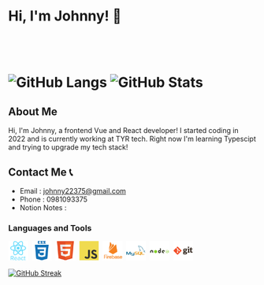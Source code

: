 <h1>Hi, I'm Johnny! 🚀<h1>
<img src="https://media.giphy.com/media/2IudUHdI075HL02Pkk/giphy.gif" alt="">
 
  
<!-- ![Github Trophy](https://github-profile-trophy.vercel.app/?username=chubbychang914&theme=discord) -->
 ![GitHub Langs](https://github-readme-stats.vercel.app/api/top-langs/?username=chubbychang914&layout=compact)
 ![GitHub Stats](https://github-readme-stats.vercel.app/api?username=chubbychang914&show_icons=true&theme=radical)
## About Me
Hi, I'm Johnny, a frontend Vue and React developer! I started coding in 2022 and is currently working at TYR tech.
  Right now I'm learning Typescipt and trying to upgrade my tech stack!
## Contact Me 📞
- Email : johnny22375@gmail.com
- Phone : 0981093375
- Notion Notes : 
  
  
### Languages and Tools
<div>
  <img src="https://github.com/devicons/devicon/blob/master/icons/react/react-original-wordmark.svg" title="React" alt="React" width="40" height="40"/>&nbsp;
  <img src="https://github.com/devicons/devicon/blob/master/icons/css3/css3-plain-wordmark.svg"  title="CSS3" alt="CSS" width="40" height="40"/>&nbsp;
  <img src="https://github.com/devicons/devicon/blob/master/icons/html5/html5-original.svg" title="HTML5" alt="HTML" width="40" height="40"/>&nbsp;
  <img src="https://github.com/devicons/devicon/blob/master/icons/javascript/javascript-original.svg" title="JavaScript" alt="JavaScript" width="40" height="40"/>&nbsp;
  <img src="https://github.com/devicons/devicon/blob/master/icons/firebase/firebase-plain-wordmark.svg" title="Firebase" alt="Firebase" width="40" height="40"/>&nbsp;
  <img src="https://github.com/devicons/devicon/blob/master/icons/mysql/mysql-original-wordmark.svg" title="MySQL"  alt="MySQL" width="40" height="40"/>&nbsp;
  <img src="https://github.com/devicons/devicon/blob/master/icons/nodejs/nodejs-original-wordmark.svg" title="NodeJS" alt="NodeJS" width="40" height="40"/>&nbsp;
  <img src="https://github.com/devicons/devicon/blob/master/icons/git/git-original-wordmark.svg" title="Git" **alt="Git" width="40" height="40"/>
</div>

[![GitHub Streak](http://github-readme-streak-stats.herokuapp.com?user=chubbychang914&theme=dark&border_radius=10&card_width=500&background=42B883)](https://git.io/streak-stats)
